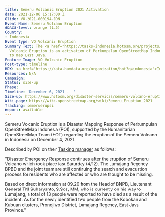 ```yaml
---
title: Semeru Volcanic Eruption 2021 Activation
date: 2021-12-06 15:17:00 Z
Glide: VO-2021-000194-IDN
Event Name: Semeru Volcano Eruption
GDACS-level: orange (1.5)
Country:
- Indonesia
Event type: VO Volcanic Eruption
Summary Text: The <a href="https://tasks-indonesia.hotosm.org/projects/176/">Semeru
  Volcanic Eruption is an activation of Perkumpulan OpenStreetMap Indonesia (POI)
  to map East Java.
Feature Image: VO Volcanic Eruption
Post-type: timeline
HDX: <a href="https://data.humdata.org/organization/hot?q=indonesia">Indonesia</a>
Resources: N/A
Campaign: 
Status: size-up
Phase: 
Timeline: 'December 6, 2021 -  '
Size-up: https://www.hotosm.org/disaster-services/semeru-volcano-eruption-size-up/
Wiki-page: https://wiki.openstreetmap.org/wiki/Semeru_Eruption_2021
Tracking: semeruerupsi
Report: available
---
```


Semeru Volcanic Eruption is a Disaster Mapping Response of Perkumpulan OpenStreetMap Indonesia (POI), supported by the Humanitarian OpenStreetMap Team (HOT) regarding the eruption of the Semeru Volcano in Indonesia on December 4, 2021.

Described by POI on their <a href="https://tasks-indonesia.hotosm.org/projects/176/">Tasking manager</a> as follows: 

"Disaster Emergency Response continues after the eruption of Semeru Volcano which took place last Saturday (4/12). The Lumajang Regency BPBD and the joint team are still continuing the search and evacuation process for residents who are affected or who are thought to be missing.

Based on direct information at 09.20 from the Head of BNPB, Lieutenant General TNI Suharyanto, S.Sos, MM, who is currently on his way to Lumajang, a total of 13 people were reported to have died as a result of the incident. As for the newly identified two people from the Kobokan and Kubuan clusters, Pronojiwo District, Lumajang Regency, East Java Province."